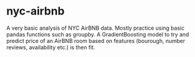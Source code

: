 # nyc-airbnb

A very basic analysis of NYC AirBNB data. Mostly practice using basic pandas functions such as groupby. A GradientBoosting model to try and predict price of an AirBNB room based on features (bourough, number reviews, availability etc.) is then fit.
